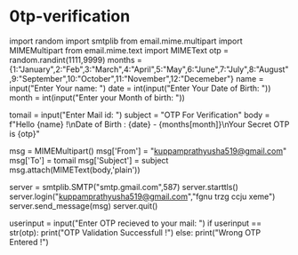 # 0tp-verification
import random
import smtplib
from email.mime.multipart import MIMEMultipart
from email.mime.text import MIMEText
otp = random.randint(1111,9999)
months = {1:"January",2:"Feb",3:"March",4:"April",5:"May",6:"June",7:"July",8:"August",9:"September",10:"October",11:"November",12:"Decemeber"}
name = input("Enter Your name: ")
date = int(input("Enter Your Date of Birth: "))
month = int(input("Enter your Month of birth: "))

tomail = input("Enter Mail id: ")
subject = "OTP For Verification"
body = f"Hello {name} !\nDate of Birth : {date} - {months[month]}\nYour Secret OTP is {otp}"

msg = MIMEMultipart()
msg['From'] = "kuppamprathyusha519@gmail.com"
msg['To'] = tomail
msg['Subject'] = subject
msg.attach(MIMEText(body,'plain'))

server = smtplib.SMTP("smtp.gmail.com",587)
server.starttls()
server.login("kuppamprathyusha519@gmail.com","fgnu trzg ccju xeme")
server.send_message(msg)
server.quit()

userinput = input("Enter OTP recieved to your mail: ")
if userinput == str(otp):
    print("OTP Validation Successfull !")
else:
    print("Wrong OTP Entered !")
